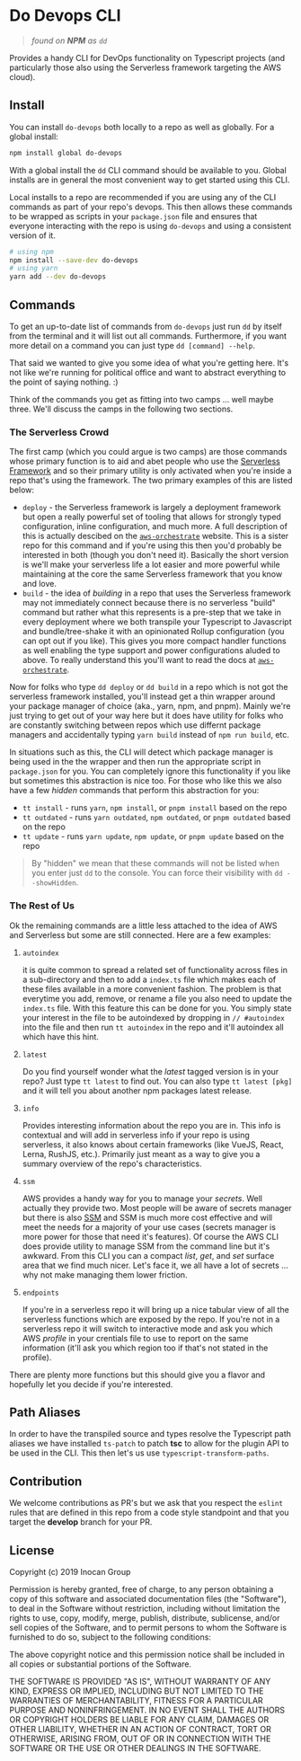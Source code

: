 # Do Devops CLI

> _found on **NPM** as `dd`_

Provides a handy CLI for DevOps functionality on Typescript projects (and particularly those also using the Serverless framework targeting the AWS cloud).

## Install

You can install `do-devops` both locally to a repo as well as globally. For a global install:

```sh
npm install global do-devops
```

With a global install the `dd` CLI command should be available to you. Global installs are in general the most convenient way to get started using this CLI.

Local installs to a repo are recommended if you are using any of the CLI commands as part of your repo's devops. This then allows these commands to be wrapped as scripts in your `package.json` file and ensures that everyone interacting with the repo is using `do-devops` and using a consistent version of it.

```sh
# using npm
npm install --save-dev do-devops
# using yarn
yarn add --dev do-devops
```

## Commands

To get an up-to-date list of commands from `do-devops` just run `dd` by itself from the terminal and it will list out all commands. Furthermore, if you want more detail on a command you can just type `dd [command] --help`.

That said we wanted to give you some idea of what you're getting here. It's not like we're running for political office and want to abstract everything to the point of saying nothing. :)

Think of the commands you get as fitting into two camps ... well maybe three. We'll discuss the camps in the following two sections.

### The Serverless Crowd

The first camp (which you could argue is two camps) are those commands whose primary function is to aid and abet people who use the [Serverless Framework](https://serverless.com) and so their primary utility is only activated when you're inside a repo that's using the framework. The two primary examples of this are listed below:

- `deploy` - the Serverless framework is largely a deployment framework but open a really powerful set of tooling that allows for strongly typed configuration, inline configuration, and much more. A full description of this is actually descibed on the [`aws-orchestrate`]() website. This is a sister repo for this command and if you're using this then you'd probably be interested in both (though you don't need it). Basically the short version is we'll make your serverless life a lot easier and more powerful while maintaining at the core the same Serverless framework that you know and love.
- `build` - the idea of _building_ in a repo that uses the Serverless framework may not immediately connect because there is no serverless "build" command but rather what this represents is a pre-step that we take in every deployment where we both transpile your Typescript to Javascript and bundle/tree-shake it with an opinionated Rollup configuration (you can opt out if you like). This gives you more compact handler functions as well enabling the type support and power configurations aluded to above. To really understand this you'll want to read the docs at [`aws-orchestrate`]().

Now for folks who type `dd deploy` or `dd build` in a repo which is not got the serverless framework installed, you'll instead get a thin wrapper around your package manager of choice (aka., yarn, npm, and pnpm). Mainly we're just trying to get out of your way here but it does have utility for folks who are constantly switching between repos which use differnt package managers and accidentally typing `yarn build` instead of `npm run build`, etc.

In situations such as this, the CLI will detect which package manager is being used in the the wrapper and then run the appropriate script in `package.json` for you. You can completely ignore this functionality if you like but sometimes this abstraction is nice too. For those who like this we also have a few _hidden_ commands that perform this abstraction for you:

- `tt install` - runs `yarn`, `npm install`, or `pnpm install` based on the repo
- `tt outdated` - runs `yarn outdated`, `npm outdated`, or `pnpm outdated` based on the repo
- `tt update` - runs `yarn update`, `npm update`, or `pnpm update` based on the repo

> By "hidden" we mean that these commands will not be listed when you enter just `dd` to the console. You can force their visibility with `dd --showHidden`.

### The Rest of Us

Ok the remaining commands are a little less attached to the idea of AWS and Serverless but some are still connected. Here are a few examples:

1. `autoindex`

    it is quite common to spread a related set of functionality across files in a sub-directory and then to add a `index.ts` file which makes each of these files available in a more convenient fashion. The problem is that everytime you add, remove, or rename a file you also need to update the `index.ts` file. With this feature this can be done for you. You simply state your interest in the file to be autoindexed by dropping in `// #autoindex` into the file and then run `tt autoindex` in the repo and it'll autoindex all which have this hint.

2. `latest`

    Do you find yourself wonder what the _latest_ tagged version is in your repo? Just type `tt latest` to find out. You can also type `tt latest [pkg]` and it will tell you about another npm packages latest release.

3. `info`

    Provides interesting information about the repo you are in. This info is contextual and will add in serverless info if your repo is using serverless, it also knows about certain frameworks (like VueJS, React, Lerna, RushJS, etc.). Primarily just meant as a way to give you a summary overview of the repo's characteristics.

4. `ssm`

    AWS provides a handy way for you to manage your _secrets_. Well actually they provide two. Most people will be aware of secrets manager but there is also [SSM]() and SSM is much more cost effective and will meet the needs for a majority of your use cases (secrets manager is more power for those that need it's features). Of course the AWS CLI does provide utility to manage SSM from the command line but it's awkward. From this CLI you can a compact _list_, _get_, and _set_ surface area that we find much nicer. Let's face it, we all have a lot of secrets ... why not make managing them lower friction.

5. `endpoints`

    If you're in a serverless repo it will bring up a nice tabular view of all the serverless functions which are exposed by the repo. If you're not in a serverless repo it will switch to interactive mode and ask you which AWS _profile_ in your crentials file to use to report on the same information (it'll ask you which region too if that's not stated in the profile).

There are plenty more functions but this should give you a flavor and hopefully let you decide if you're interested.

## Path Aliases

In order to have the transpiled source and types resolve the Typescript path aliases we have installed `ts-patch` to patch **tsc** to allow for the plugin API to be used in the CLI. This then let's us use `typescript-transform-paths`.

## Contribution

We welcome contributions as PR's but we ask that you respect the `eslint` rules that are defined in this repo from a code style standpoint and that you target the **develop** branch for your PR.

## License

Copyright (c) 2019 Inocan Group

Permission is hereby granted, free of charge, to any person obtaining a copy of
this software and associated documentation files (the "Software"), to deal in
the Software without restriction, including without limitation the rights to
use, copy, modify, merge, publish, distribute, sublicense, and/or sell copies
of the Software, and to permit persons to whom the Software is furnished to do
so, subject to the following conditions:

The above copyright notice and this permission notice shall be included in all
copies or substantial portions of the Software.

THE SOFTWARE IS PROVIDED "AS IS", WITHOUT WARRANTY OF ANY KIND, EXPRESS OR
IMPLIED, INCLUDING BUT NOT LIMITED TO THE WARRANTIES OF MERCHANTABILITY,
FITNESS FOR A PARTICULAR PURPOSE AND NONINFRINGEMENT. IN NO EVENT SHALL THE
AUTHORS OR COPYRIGHT HOLDERS BE LIABLE FOR ANY CLAIM, DAMAGES OR OTHER
LIABILITY, WHETHER IN AN ACTION OF CONTRACT, TORT OR OTHERWISE, ARISING FROM,
OUT OF OR IN CONNECTION WITH THE SOFTWARE OR THE USE OR OTHER DEALINGS IN THE
SOFTWARE.
